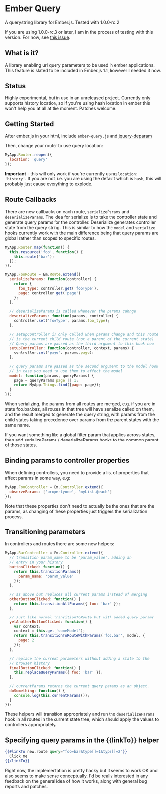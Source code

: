 # Ember Query

A querystring library for Ember.js. Tested with 1.0.0-rc.2

If you are using 1.0.0-rc.3 or later, I am in the process of testing with this version. For now, see [this issue](https://github.com/alexspeller/ember-query/pull/2).

## What is it?

A library enabling url query parameters to be used in ember applications. This feature is slated to be included in Ember.js 1.1, however I needed it now.

## Status

Highly experimental, but in use in an unreleased project. Currently only supports history location, so if you're using hash location in ember this won't help you at all at the moment. Patches welcome.

## Getting Started

After ember.js in your html, include `ember-query.js` and [jquery-deparam](https://github.com/chrissrogers/jquery-deparam)

Then, change your router to use query location:

```javascript
MyApp.Router.reopen({
  location: 'query'
});
```
**Important** - this will only work if you're currently using `location: 'history'`. If you are not, i.e. you are using the default which is `hash`, this will probably just cause everything to explode.

## Route Callbacks

There are new callbacks on each route, `serializeParams` and `deserializeParams`. The idea for serialize is to take the controller state and generate query params for the controller. Deserialize generates controller state from the query string. This is similar to how the `model` and `serialize` hooks currently work with the main difference being that query params are global rather than scoped to specific routes.

```javascript
MyApp.Router.map(function() {
  this.resource('foo', function() {
    this.route('bar');
  });
});

MyApp.FooRoute = Em.Route.extend({
  serializeParams: function(controller) {
    return {
      foo_type: controller.get('fooType'),
      page: controller.get('page')
    };
  },

  // deserializeParams is called whenever the params cahnge
  deserializeParams: function(params, controller) {
    controller.set('fooType', params.foo_type);
  },

  // setupController is only called when params change and this route
  // is the current child route (not a parent of the current state)
  // Query params are passed as the third argument to this hook now
  setupController: function(controller, context, params) {
    controller.set('page', params.page);
  },
  
  // query params are passed as the second argument to the model hook
  // in case you need to use them to affect the model
  model: function(params, queryParams) {
    page = queryParams.page || 1;
    return MyApp.Things.find({page: page});
  }
});
```

When serializing, the params from all routes are merged, e.g. if you are in state foo.bar.baz, all routes in that tree will have serialize called on them, and the result merged to generate the query string, with params from the child states taking precedence over params from the parent states with the same name.

If you want something like a global filter param that applies across states, then add serializeParams / deserializeParams hooks to the common parant of those states.

## Binding params to controller properties

When defining controllers, you need to provide a list of properties that affect params in some way, e.g:

```javascript
MyApp.FooController = Em.Controller.extend({
  observeParams: ['propertyone', 'myList.@each']
});
```

Note that these properties don't need to actually be the ones that are the params, as changing of these properties just triggers the serialization process.

## Transitioning parameters

In controllers and routes there are some new helpers:

```javascript
MyApp.BarController = Em.Controller.extend({
  // transition param_name to be 'param_value', adding an
  // entry in your history
  buttonClicked: function() {
    return this.transitionParams({
      param_name: 'param_value'
    });
  },

  // as above but replaces all current params instead of merging
  otherButtonClicked: function() {
    return this.transitionAllParams({ foo: 'bar' });
  },

  // Just like normal transitionToRoute but with added query params
  yetAnotherButtonClicked: function() {
    var context;
    context = this.get('someModel');
    return this.transitionToRouteWithParams('foo.bar', model, {
      page: 2
    });
  },

  // replace the current parameters without adding a state to the
  // browser history
  finalButtonClicked: function() {
    this.replaceQueryParams({ foo: 'bar' });
  },

  // currentParams returns the current query params as an object.
  doSomething: function() {
    console.log(this.currentParams());
  }
});

```

These helpers will transition appropriately and run the `deserializeParams` hook in all routes in the current state tree, which should apply the values to controllers appropriately.

## Specifying query params in the {{linkTo}} helper



```handlebars
{{#linkTo new.route query="foo=bar&type[]=1&type[]=2"}}
  Click me
{{/linkTo}}
```

Right now, the implementation is pretty hacky but it seems to work OK and also seems to make sense conceptually. I'd be really interested in any feedback on the general idea of how it works, along with general bug reports and patches.
